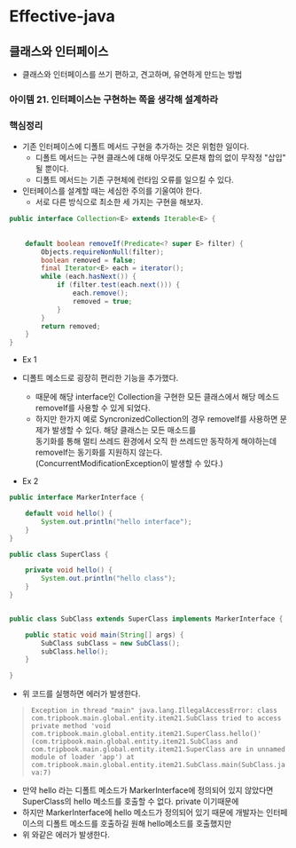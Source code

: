 # Effective-java
## 클래스와 인터페이스
* 클래스와 인터페이스를 쓰기 편하고, 견고하며, 유연하게 만드는 방법

### 아이템 21. 인터페이스는 구현하는 쪽을 생각해 설계하라

### 핵심정리
* 기존 인터페이스에 디폴트 메서드 구현을 추가하는 것은 위험한 일이다.
  * 디폴트 메서드는 구현 클래스에 대해 아무것도 모른채 합의 없이 무작정 "삽입" 될 뿐이다.
  * 디폴트 메서드는 기존 구현체에 런타임 오류를 일으킬 수 있다.
* 인터페이스를 설계할 때는 세심한 주의를 기울여야 한다.
  * 서로 다른 방식으로 최소한 세 가지는 구현을 해보자.
  
```java
public interface Collection<E> extends Iterable<E> {
	
	
	default boolean removeIf(Predicate<? super E> filter) {
		Objects.requireNonNull(filter);
		boolean removed = false;
		final Iterator<E> each = iterator();
		while (each.hasNext()) {
			if (filter.test(each.next())) {
				each.remove();
				removed = true;
			}
		}
		return removed;
	}
}
```
* Ex 1
* 디폴트 메소드로 굉장히 편리한 기능을 추가했다. 
  * 때문에 해당 interface인 Collection을 구현한 모든 클래스에서 해당 메소드 removeIf를 사용할 수 있게 되었다.
  * 하지만 한가지 예로 SyncronizedCollection의 경우 removeIf를 사용하면 문제가 발생할 수 있다. 해당 클래스는 모든 매소드를    
   동기화를 통해 멀티 쓰레드 환경에서 오직 한 쓰레드만 동작하게 해야하는데 removeIf는 동기화를 지원하지 않는다. (ConcurrentModificationException이 발생할 수 있다.)

* Ex 2  
```java
public interface MarkerInterface {

	default void hello() {
		System.out.println("hello interface");
	}
}
```

```java
public class SuperClass {

	private void hello() {
		System.out.println("hello class");
	}
}

```

```java

public class SubClass extends SuperClass implements MarkerInterface {

	public static void main(String[] args) {
		SubClass subClass = new SubClass();
		subClass.hello();
	}

}

```

* 위 코드를 실행하면 에러가 발생한다.
> `Exception in thread "main" java.lang.IllegalAccessError: class com.tripbook.main.global.entity.item21.SubClass tried to access private method 'void com.tripbook.main.global.entity.item21.SuperClass.hello()' (com.tripbook.main.global.entity.item21.SubClass and com.tripbook.main.global.entity.item21.SuperClass are in unnamed module of loader 'app')
  at com.tripbook.main.global.entity.item21.SubClass.main(SubClass.java:7)`

* 만약 hello 라는 디폴트 메소드가 MarkerInterface에 정의되어 있지 않았다면 SuperClass의 hello 메소드를 호출할 수 없다. private 이기때문에
* 하지만 MarkerInterface에 hello 메소드가 정의되어 있기 때문에 개발자는 인터페이스의 디폴트 메소드를 호출하길 원해 hello메소드를 호출했지만
* 위 와같은 에러가 발생한다. 